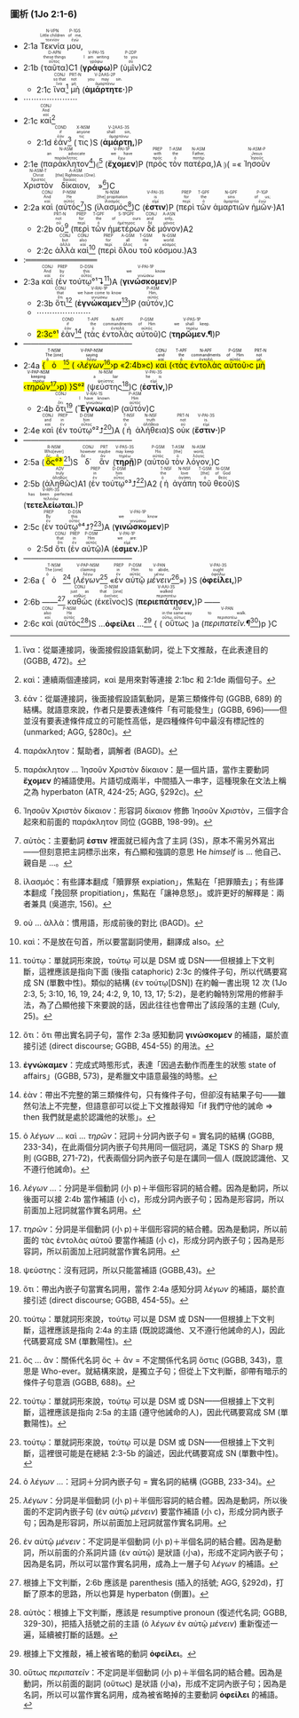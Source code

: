 ### 圖析 (1Jo 2:1-6)
- 2:1a <RUBY><ruby><ruby>Τεκνία<rt>τεκνίον</rt></ruby><rt>Little children</rt></ruby><rt>N-VPN</rt></RUBY> <RUBY><ruby><ruby>μου,<rt>ἐγώ</rt></ruby><rt>of me,</rt></ruby><rt>P-1GS</rt></RUBY> 
- 2:1b (<RUBY><ruby><ruby>ταῦτα<rt>οὗτος</rt></ruby><rt>these things</rt></ruby><rt>D-APN</rt></RUBY>)C1 (<RUBY><ruby><ruby><strong>γράφω</strong><rt>γράφω</rt></ruby><rt>I am writing</rt></ruby><rt>V-PAI-1S</rt></RUBY>)P (<RUBY><ruby><ruby>ὑμῖν<rt>σύ</rt></ruby><rt>to you</rt></ruby><rt>P-2DP</rt></RUBY>)C2
	- 2:1c <RUBY><ruby><ruby>ἵνα<rt>ἵνα</rt></ruby><rt>so that</rt></ruby><rt>CONJ</rt></RUBY>[^1] <RUBY><ruby><ruby>μὴ<rt>μή</rt></ruby><rt>not</rt></ruby><rt>PRT-N</rt></RUBY> (<RUBY><ruby><ruby><strong>ἁμάρτητε·</strong><rt>ἁμαρτάνω</rt></ruby><rt>you may sin.</rt></ruby><rt>V-2AAS-2P</rt></RUBY>)P 
- ⋯⋯⋯⋯⋯⋯⋯
- 2:1c <RUBY><ruby><ruby>καὶ<rt>καί</rt></ruby><rt>And</rt></ruby><rt>CONJ</rt></RUBY>[^2]
	- 2:1d <RUBY><ruby><ruby>ἐάν<rt>ἐάν</rt></ruby><rt>if</rt></ruby><rt>COND</rt></RUBY>[^3] (<RUBY><ruby><ruby>τις<rt>τις</rt></ruby><rt>anyone</rt></ruby><rt>X-NSM</rt></RUBY>)S (<RUBY><ruby><ruby><strong>ἁμάρτῃ,</strong><rt>ἁμαρτάνω</rt></ruby><rt>shall sin,</rt></ruby><rt>V-2AAS-3S</rt></RUBY>)P 
- 2:1e (<RUBY><ruby><ruby>παράκλητον<rt>παράκλητος</rt></ruby><rt>an advocate</rt></ruby><rt>N-ASM</rt></RUBY>[^4])⦇[^5] (<RUBY><ruby><ruby><strong>ἔχομεν</strong><rt>ἔχω</rt></ruby><rt>we have</rt></ruby><rt>V-PAI-1P</rt></RUBY>)P (<RUBY><ruby><ruby>πρὸς<rt>πρός</rt></ruby><rt>with</rt></ruby><rt>PREP</rt></RUBY> <RUBY><ruby><ruby>τὸν<rt>ὁ</rt></ruby><rt>the</rt></ruby><rt>T-ASM</rt></RUBY> <RUBY><ruby><ruby>πατέρα,<rt>πατήρ</rt></ruby><rt>Father,</rt></ruby><rt>N-ASM</rt></RUBY>)A ⦈( =« <RUBY><ruby><ruby>Ἰησοῦν<rt>Ἰησοῦς</rt></ruby><rt>Jesus</rt></ruby><rt>N-ASM-P</rt></RUBY> <RUBY><ruby><ruby>Χριστὸν<rt>Χριστός</rt></ruby><rt>Christ</rt></ruby><rt>N-ASM-T</rt></RUBY> <RUBY><ruby><ruby>δίκαιον,<rt>δίκαιος</rt></ruby><rt>[the] Righteous [One].</rt></ruby><rt>A-ASM</rt></RUBY> »[^6])C
- 2:2a <RUBY><ruby><ruby>καὶ<rt>καί</rt></ruby><rt>And</rt></ruby><rt>CONJ</rt></RUBY> (<RUBY><ruby><ruby>αὐτὸς<rt>αὐτός</rt></ruby><rt>He</rt></ruby><rt>P-NSM</rt></RUBY>[^7])S (<RUBY><ruby><ruby>ἱλασμός<rt>ἱλασμός</rt></ruby><rt>[the] propitiation</rt></ruby><rt>N-NSM</rt></RUBY>[^8])C (<RUBY><ruby><ruby><strong>ἐστιν</strong><rt>εἰμί</rt></ruby><rt>is</rt></ruby><rt>V-PAI-3S</rt></RUBY>)P (<RUBY><ruby><ruby>περὶ<rt>περί</rt></ruby><rt>for</rt></ruby><rt>PREP</rt></RUBY> <RUBY><ruby><ruby>τῶν<rt>ὁ</rt></ruby><rt>the</rt></ruby><rt>T-GPF</rt></RUBY> <RUBY><ruby><ruby>ἁμαρτιῶν<rt>ἁμαρτία</rt></ruby><rt>sins</rt></ruby><rt>N-GPF</rt></RUBY> <RUBY><ruby><ruby>ἡμῶν·<rt>ἐγώ</rt></ruby><rt>of us;</rt></ruby><rt>P-1GP</rt></RUBY>)A1
	- 2:2b <RUBY><ruby><ruby>οὐ<rt>οὐ</rt></ruby><rt>not</rt></ruby><rt>PRT-N</rt></RUBY>[^9] (<RUBY><ruby><ruby>περὶ<rt>περί</rt></ruby><rt>for</rt></ruby><rt>PREP</rt></RUBY> <RUBY><ruby><ruby>τῶν<rt>ὁ</rt></ruby><rt>the</rt></ruby><rt>T-GPF</rt></RUBY> <RUBY><ruby><ruby>ἡμετέρων<rt>ἡμέτερος</rt></ruby><rt>of ours</rt></ruby><rt>S-1PGPF</rt></RUBY> <RUBY><ruby><ruby>δὲ<rt>δέ</rt></ruby><rt>and</rt></ruby><rt>CONJ</rt></RUBY> <RUBY><ruby><ruby>μόνον<rt>μόνος</rt></ruby><rt>only,</rt></ruby><rt>A-ASN</rt></RUBY>)A2
	- 2:2c <RUBY><ruby><ruby>ἀλλὰ<rt>ἀλλά</rt></ruby><rt>but</rt></ruby><rt>CONJ</rt></RUBY> <RUBY><ruby><ruby>καὶ<rt>καί</rt></ruby><rt>also</rt></ruby><rt>CONJ</rt></RUBY>[^10] (<RUBY><ruby><ruby>περὶ<rt>περί</rt></ruby><rt>for</rt></ruby><rt>PREP</rt></RUBY> <RUBY><ruby><ruby>ὅλου<rt>ὅλος</rt></ruby><rt>all</rt></ruby><rt>A-GSM</rt></RUBY> <RUBY><ruby><ruby>τοῦ<rt>ὁ</rt></ruby><rt>the</rt></ruby><rt>T-GSM</rt></RUBY> <RUBY><ruby><ruby>κόσμου.<rt>κόσμος</rt></ruby><rt>world.</rt></ruby><rt>N-GSM</rt></RUBY>)A3
- :═════════════
- 2:3a <RUBY><ruby><ruby>καὶ<rt>καί</rt></ruby><rt>And</rt></ruby><rt>CONJ</rt></RUBY> (<RUBY><ruby><ruby>ἐν<rt>ἐν</rt></ruby><rt>by</rt></ruby><rt>PREP</rt></RUBY> <RUBY><ruby><ruby>τούτῳ°¹↴<rt>οὗτος</rt></ruby><rt>this</rt></ruby><rt>D-DSN</rt></RUBY>[^11])A (<RUBY><ruby><ruby><strong>γινώσκομεν</strong><rt>γινώσκω</rt></ruby><rt>we know</rt></ruby><rt>V-PAI-1P</rt></RUBY>)P 
	- 2:3b <RUBY><ruby><ruby>ὅτι<rt>ὅτι</rt></ruby><rt>that</rt></ruby><rt>CONJ</rt></RUBY>[^12] (<RUBY><ruby><ruby><strong>ἐγνώκαμεν</strong><rt>γινώσκω</rt></ruby><rt>we have come to know</rt></ruby><rt>V-RAI-1P</rt></RUBY>[^13])P (<RUBY><ruby><ruby>αὐτόν,<rt>αὐτός</rt></ruby><rt>Him,</rt></ruby><rt>P-ASM</rt></RUBY>)C 
	- ⋯⋯⋯⋯⋯⋯⋯
	- <mark>2:3c°¹</mark> <RUBY><ruby><ruby>ἐὰν<rt>ἐάν</rt></ruby><rt>if</rt></ruby><rt>COND</rt></RUBY>[^14] (<RUBY><ruby><ruby>τὰς<rt>ὁ</rt></ruby><rt>the</rt></ruby><rt>T-APF</rt></RUBY> <RUBY><ruby><ruby>ἐντολὰς<rt>ἐντολή</rt></ruby><rt>commandments</rt></ruby><rt>N-APF</rt></RUBY> <RUBY><ruby><ruby>αὐτοῦ<rt>αὐτός</rt></ruby><rt>of Him</rt></ruby><rt>P-GSM</rt></RUBY>)C (<RUBY><ruby><ruby><strong>τηρῶμεν.¶</strong><rt>τηρέω</rt></ruby><rt>we shall keep.</rt></ruby><rt>V-PAS-1P</rt></RUBY>)P 
- ——————————————
- 2:4a <mark>{<RUBY><ruby><ruby>ὁ<rt>ὁ</rt></ruby><rt>The [one]</rt></ruby><rt>T-NSM</rt></RUBY>[^15] ( ‹<RUBY><ruby><ruby><em>λέγων</em><rt>λέγω</rt></ruby><rt>saying</rt></ruby><rt>V-PAP-NSM</rt></RUBY>[^16]›p «2:4b»c) <RUBY><ruby><ruby>καὶ<rt>καί</rt></ruby><rt>and</rt></ruby><rt>CONJ</rt></RUBY> (‹<RUBY><ruby><ruby>τὰς<rt>ὁ</rt></ruby><rt>the</rt></ruby><rt>T-APF</rt></RUBY> <RUBY><ruby><ruby>ἐντολὰς<rt>ἐντολή</rt></ruby><rt>commandments</rt></ruby><rt>N-APF</rt></RUBY> <RUBY><ruby><ruby>αὐτοῦ<rt>αὐτός</rt></ruby><rt>of Him</rt></ruby><rt>P-GSM</rt></RUBY>›c <RUBY><ruby><ruby>μὴ<rt>μή</rt></ruby><rt>not</rt></ruby><rt>PRT-N</rt></RUBY> ‹<RUBY><ruby><ruby><em>τηρῶν</em><rt>τηρέω</rt></ruby><rt>keeping</rt></ruby><rt>V-PAP-NSM</rt></RUBY>[^17]›p) }S°²</mark> (<RUBY><ruby><ruby>ψεύστης<rt>ψεύστης</rt></ruby><rt>a liar</rt></ruby><rt>N-NSM</rt></RUBY>[^18])C (<RUBY><ruby><ruby><strong>ἐστίν,</strong><rt>εἰμί</rt></ruby><rt>he is</rt></ruby><rt>V-PAI-3S</rt></RUBY>)P
	- 2:4b <RUBY><ruby><ruby>ὅτι<rt>ὅτι</rt></ruby><rt>-</rt></ruby><rt>CONJ</rt></RUBY>[^19] (<RUBY><ruby><ruby><strong>Ἔγνωκα</strong><rt>γινώσκω</rt></ruby><rt>I have known</rt></ruby><rt>V-RAI-1S</rt></RUBY>)P (<RUBY><ruby><ruby>αὐτόν<rt>αὐτός</rt></ruby><rt>Him</rt></ruby><rt>P-ASM</rt></RUBY>)C
- 2:4e <RUBY><ruby><ruby>καὶ<rt>καί</rt></ruby><rt>and</rt></ruby><rt>CONJ</rt></RUBY> (<RUBY><ruby><ruby>ἐν<rt>ἐν</rt></ruby><rt>in</rt></ruby><rt>PREP</rt></RUBY> <RUBY><ruby><ruby>τούτῳ°²⮥<rt>οὗτος</rt></ruby><rt>him</rt></ruby><rt>D-DSM</rt></RUBY>[^20])A (<RUBY><ruby><ruby>ἡ<rt>ὁ</rt></ruby><rt>the</rt></ruby><rt>T-NSF</rt></RUBY> <RUBY><ruby><ruby>ἀλήθεια<rt>ἀλήθεια</rt></ruby><rt>truth</rt></ruby><rt>N-NSF</rt></RUBY>)S <RUBY><ruby><ruby>οὐκ<rt>οὐ</rt></ruby><rt>not</rt></ruby><rt>PRT-N</rt></RUBY> (<RUBY><ruby><ruby><strong>ἔστιν·</strong><rt>εἰμί</rt></ruby><rt>is.</rt></ruby><rt>V-PAI-3S</rt></RUBY>)P 
- ——————————————
- 2:5a (<RUBY><ruby><ruby><mark>ὃς°³</mark><rt>ὅς, ἥ</rt></ruby><rt>Who[ever]</rt></ruby><rt>R-NSM</rt></RUBY>[^21])S <RUBY><ruby><ruby>δ᾽<rt>δέ</rt></ruby><rt>however</rt></ruby><rt>CONJ</rt></RUBY> <RUBY><ruby><ruby>ἂν<rt>ἄν</rt></ruby><rt>maybe</rt></ruby><rt>PRT</rt></RUBY> (<RUBY><ruby><ruby><strong>τηρῇ</strong><rt>τηρέω</rt></ruby><rt>may keep</rt></ruby><rt>V-PAS-3S</rt></RUBY>)P (<RUBY><ruby><ruby>αὐτοῦ<rt>αὐτός</rt></ruby><rt>His</rt></ruby><rt>P-GSM</rt></RUBY> <RUBY><ruby><ruby>τὸν<rt>ὁ</rt></ruby><rt>[the]</rt></ruby><rt>T-ASM</rt></RUBY> <RUBY><ruby><ruby>λόγον,<rt>λόγος</rt></ruby><rt>word,</rt></ruby><rt>N-ASM</rt></RUBY>)C 
- 2:5b (<RUBY><ruby><ruby>ἀληθῶς<rt>ἀληθῶς</rt></ruby><rt>truly</rt></ruby><rt>ADV</rt></RUBY>)A1 (<RUBY><ruby><ruby>ἐν<rt>ἐν</rt></ruby><rt>in</rt></ruby><rt>PREP</rt></RUBY> <RUBY><ruby><ruby>τούτῳ°³⮥<rt>οὗτος</rt></ruby><rt>him</rt></ruby><rt>D-DSM</rt></RUBY>[^22])A2 (<RUBY><ruby><ruby>ἡ<rt>ὁ</rt></ruby><rt>the</rt></ruby><rt>T-NSF</rt></RUBY> <RUBY><ruby><ruby>ἀγάπη<rt>ἀγάπη</rt></ruby><rt>love</rt></ruby><rt>N-NSF</rt></RUBY> <RUBY><ruby><ruby>τοῦ<rt>ὁ</rt></ruby><rt>[the]</rt></ruby><rt>T-GSM</rt></RUBY> <RUBY><ruby><ruby>θεοῦ<rt>θεός</rt></ruby><rt>of God</rt></ruby><rt>N-GSM</rt></RUBY>)S (<RUBY><ruby><ruby><strong>τετελείωται.</strong><rt>τελειόω</rt></ruby><rt>has been perfected.</rt></ruby><rt>V-RPI-3S</rt></RUBY>)P 
- 2:5c (<RUBY><ruby><ruby>ἐν<rt>ἐν</rt></ruby><rt>By</rt></ruby><rt>PREP</rt></RUBY> <RUBY><ruby><ruby>τούτῳ°⁴⮥?<rt>οὗτος</rt></ruby><rt>this</rt></ruby><rt>D-DSN</rt></RUBY>[^23])A (<RUBY><ruby><ruby><strong>γινώσκομεν</strong><rt>γινώσκω</rt></ruby><rt>we know</rt></ruby><rt>V-PAI-1P</rt></RUBY>)P 
	- 2:5d <RUBY><ruby><ruby>ὅτι<rt>ὅτι</rt></ruby><rt>that</rt></ruby><rt>CONJ</rt></RUBY> (<RUBY><ruby><ruby>ἐν<rt>ἐν</rt></ruby><rt>in</rt></ruby><rt>PREP</rt></RUBY> <RUBY><ruby><ruby>αὐτῷ<rt>αὐτός</rt></ruby><rt>Him</rt></ruby><rt>P-DSM</rt></RUBY>)A (<RUBY><ruby><ruby><strong>ἐσμεν.</strong><rt>εἰμί</rt></ruby><rt>we are:</rt></ruby><rt>V-PAI-1P</rt></RUBY>)P 
- ——————————————
- 2:6a {<RUBY><ruby><ruby>ὁ<rt>ὁ</rt></ruby><rt>The [one]</rt></ruby><rt>T-NSM</rt></RUBY>[^24] (<RUBY><ruby><ruby><em>λέγων</em><rt>λέγω</rt></ruby><rt>claiming</rt></ruby><rt>V-PAP-NSM</rt></RUBY>[^25] «<RUBY><ruby><ruby>ἐν<rt>ἐν</rt></ruby><rt>in</rt></ruby><rt>PREP</rt></RUBY> <RUBY><ruby><ruby>αὐτῷ<rt>αὐτός</rt></ruby><rt>Him</rt></ruby><rt>P-DSM</rt></RUBY> <RUBY><ruby><ruby><em>μένειν</em><rt>μένω</rt></ruby><rt>to abide,</rt></ruby><rt>V-PAN</rt></RUBY>[^26]») }S (<RUBY><ruby><ruby><strong>ὀφείλει,</strong><rt>ὀφείλω</rt></ruby><rt>ought</rt></ruby><rt>V-PAI-3S</rt></RUBY>)P 
- 2:6b ——[^27] <RUBY><ruby><ruby>καθὼς<rt>καθώς</rt></ruby><rt>just as</rt></ruby><rt>CONJ</rt></RUBY> (<RUBY><ruby><ruby>ἐκεῖνος<rt>ἐκεῖνος</rt></ruby><rt>that [one]</rt></ruby><rt>D-NSM</rt></RUBY>)S (<RUBY><ruby><ruby><strong>περιεπάτησεν,</strong><rt>περιπατέω</rt></ruby><rt>walked</rt></ruby><rt>V-AAI-3S</rt></RUBY>)P ——
- 2:6c <RUBY><ruby><ruby>καὶ<rt>καί</rt></ruby><rt>also</rt></ruby><rt>CONJ</rt></RUBY> (<RUBY><ruby><ruby>αὐτὸς<rt>αὐτός</rt></ruby><rt>He</rt></ruby><rt>P-NSM</rt></RUBY>[^28])S ...<strong>ὀφείλει</strong> ...[^29] { (<RUBY><ruby><ruby>οὕτως<rt>οὕτω, οὕτως</rt></ruby><rt>in the same way</rt></ruby><rt>ADV</rt></RUBY>)a (<RUBY><ruby><ruby><em>περιπατεῖν.¶</em><rt>περιπατέω</rt></ruby><rt>to walk.</rt></ruby><rt>V-PAN</rt></RUBY>[^30])p }C

[^1]: ἵνα：從屬連接詞，後面接假設語氣動詞，從上下文推敲，在此表達目的 (GGBB, 472)。
[^2]: καὶ：連續兩個連接詞，καὶ 是用來對等連接 2:1bc 和 2:1de 兩個句子。
[^3]: ἐάν：從屬連接詞，後面接假設語氣動詞，是第三類條件句 (GGBB, 689) 的結構。就語意來說，作者只是要表達條件「有可能發生」(GGBB, 696)——但並沒有要表達條件成立的可能性高低，是四種條件句中最沒有標記性的 (unmarked; AGG, §280c)。
[^4]: παράκλητον：幫助者，調解者 (BAGD)。
[^5]: παράκλητον ... Ἰησοῦν Χριστὸν δίκαιον：是一個片語，當作主要動詞 **ἔχομεν** 的補語使用。片語切成兩半，中間插入一串字，這種現象在文法上稱之為 hyperbaton (ATR, 424-25; AGG, §292c)。
[^6]: Ἰησοῦν Χριστὸν δίκαιον：形容詞 δίκαιον 修飾 Ἰησοῦν Χριστὸν，三個字合起來和前面的 παράκλητον 同位 (GGBB, 198-99)。
[^7]: αὐτὸς：主要動詞 **ἐστιν** 裡面就已經內含了主詞 (3S)，原本不需另外寫出——但刻意把主詞標示出來，有凸顯和強調的意思 He *himself* is ... 他自己、親自是 ...。
[^8]: ἱλασμός：有些譯本翻成「贖罪祭 expiation」，焦點在「把罪贖去」；有些譯本翻成「挽回祭 propitiation」，焦點在「讓神息怒」。或許更好的解釋是：兩者兼具 (吳道宗, 156)。
[^9]: οὐ ... ἀλλὰ：慣用語，形成前後的對比 (BAGD)。
[^10]: καὶ：不是放在句首，所以要當副詞使用，翻譯成 also。
[^11]: τούτῳ：單就詞形來說，τούτῳ 可以是 DSM 或 DSN——但根據上下文判斷，這裡應該是指向下面 (後指 cataphoric) 2:3c 的條件子句，所以代碼要寫成 SN (單數中性)。類似的結構 (ἐν τούτῳ[DSN]) 在約翰一書出現 12 次 (1Jo 2:3, 5; 3:10, 16, 19, 24; 4:2, 9, 10, 13, 17; 5:2)，是老約翰特別常用的修辭手法，為了凸顯他接下來要說的話，因此往往也會帶出了該段落的主題 (Culy, 25)。
[^12]: ὅτι：ὅτι 帶出實名詞子句，當作 2:3a 感知動詞 **γινώσκομεν** 的補語，屬於直接引述 (direct discourse; GGBB, 454-55) 的用法。
[^13]: **ἐγνώκαμεν**：完成式時態形式，表達「因過去動作而產生的狀態 state of affairs」(GGBB, 573)，是希臘文中語意最強的時態。
[^14]: ἐὰν：帶出不完整的第三類條件句，只有條件子句，但卻沒有結果子句——雖然句法上不完整，但語意卻可以從上下文推敲得知「if 我們守他的誡命 ⇒ then 我們就是處於認識他的狀態」。
[^15]: ὁ _λέγων_ ... καὶ ... _τηρῶν_：冠詞＋分詞內嵌子句 = 實名詞的結構 (GGBB, 233-34)，在此兩個分詞內嵌子句共用同一個冠詞，滿足 TSKS 的 Sharp 規則 (GGBB, 271-72)，代表兩個分詞內嵌子句是在講同一個人 (既說認識他、又不遵行他誡命)。
[^16]: _λέγων_  ...：分詞是半個動詞 (小 p)＋半個形容詞的結合體。因為是動詞，所以後面可以接 2:4b 當作補語 (小 c)，形成分詞內嵌子句；因為是形容詞，所以前面加上冠詞就當作實名詞用。
[^17]: _τηρῶν_：分詞是半個動詞 (小 p)＋半個形容詞的結合體。因為是動詞，所以前面的 τὰς ἐντολὰς αὐτοῦ 要當作補語 (小 c)，形成分詞內嵌子句；因為是形容詞，所以前面加上冠詞就當作實名詞用。
[^18]: ψεύστης：沒有冠詞，所以只能當補語 (GGBB,43)。
[^19]: ὅτι：帶出內嵌子句當實名詞用，當作 2:4a 感知分詞 _λέγων_ 的補語，屬於直接引述 (direct discourse; GGBB, 454-55)。
[^20]: τούτῳ：單就詞形來說，τούτῳ 可以是 DSM 或 DSN——但根據上下文判斷，這裡應該是指向 2:4a 的主語 (既說認識他、又不遵行他誡命的人)，因此代碼要寫成 SM (單數陽性)。
[^21]: ὃς ... ἂν：關係代名詞 ὃς ＋ ἂν = 不定關係代名詞 ὅστις (GGBB, 343)，意思是 Who-ever。就結構來說，是獨立子句；但從上下文判斷，卻帶有暗示的條件子句意涵 (GGBB, 688)。
[^22]: τούτῳ：單就詞形來說，τούτῳ 可以是 DSM 或 DSN——但根據上下文判斷，這裡應該是指向 2:5a 的主語 (遵守他誡命的人)，因此代碼要寫成 SM (單數陽性)。
[^23]: τούτῳ：單就詞形來說，τούτῳ 可以是 DSM 或 DSN——但根據上下文判斷，這裡很可能是在總結 2:3-5b 的論述，因此代碼要寫成 SN (單數中性)。
[^24]: ὁ _λέγων_ ...：冠詞＋分詞內嵌子句 = 實名詞的結構 (GGBB, 233-34)。
[^25]: _λέγων_：分詞是半個動詞 (小 p)＋半個形容詞的結合體。因為是動詞，所以後面的不定詞內嵌子句 (ἐν αὐτῷ _μένειν_) 要當作補語 (小 c)，形成分詞內嵌子句；因為是形容詞，所以前面加上冠詞就當作實名詞用。
[^26]: ἐν αὐτῷ _μένειν_：不定詞是半個動詞 (小 p)＋半個名詞的結合體。因為是動詞，所以前面的介系詞片語 (ἐν αὐτῷ) 是狀語 (小a)，形成不定詞內嵌子句；因為是名詞，所以可以當作實名詞用，成為上一層子句 _λέγων_ 的補語。
[^27]: 根據上下文判斷，2:6b 應該是 parenthesis (插入的括號; AGG, §292d)，打斷了原本的思路，所以也算是 hyperbaton (倒置)。
[^28]: αὐτὸς：根據上下文判斷，應該是 resumptive pronoun (復述代名詞; GGBB, 329-30)，把插入括號之前的主語 (ὁ _λέγων_ ἐν αὐτῷ _μένειν_) 重新復述一遍，延續被打斷的話題。
[^29]: 根據上下文推敲，補上被省略的動詞 **ὀφείλει**。
[^30]: οὕτως _περιπατεῖν_：不定詞是半個動詞 (小 p)＋半個名詞的結合體。因為是動詞，所以前面的副詞 (οὕτως) 是狀語 (小a)，形成不定詞內嵌子句；因為是名詞，所以可以當作實名詞用，成為被省略掉的主要動詞 **ὀφείλει** 的補語。
